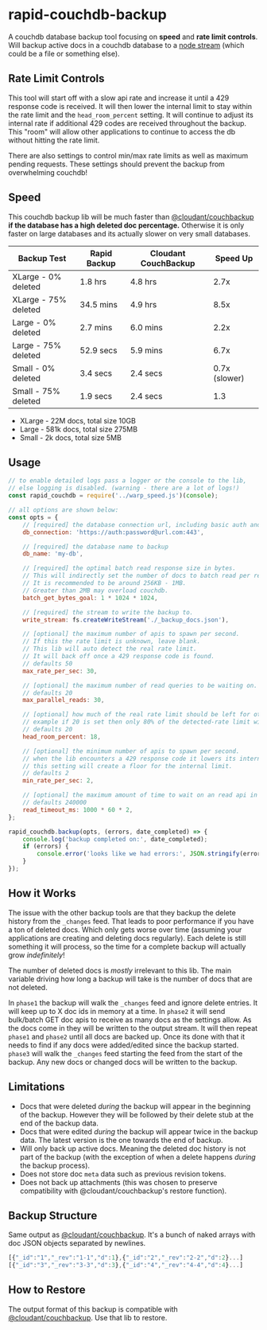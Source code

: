 # rapid-couchdb-backup

A couchdb database backup tool focusing on **speed** and **rate limit controls**.
Will backup active docs in a couchdb database to a [node stream](https://nodejs.org/api/stream.html) (which could be a file or something else).


## Rate Limit Controls
This tool will start off with a slow api rate and increase it until a 429 response code is received.
It will then lower the internal limit to stay within the rate limit and the `head_room_percent` setting.
It will continue to adjust its internal rate if additional 429 codes are received throughout the backup.
This "room" will allow other applications to continue to access the db without hitting the rate limit.

There are also settings to control min/max rate limits as well as maximum pending requests.
These settings should prevent the backup from overwhelming couchdb!

## Speed
This couchdb backup lib will be much faster than [@cloudant/couchbackup](https://github.com/cloudant/couchbackup) **if the database has a high deleted doc percentage.**
Otherwise it is only faster on large databases and its actually slower on very small databases.

| Backup Test | Rapid Backup | Cloudant CouchBackup | Speed Up |
| ----------- | ----------- | ----------- | ----------- |
| XLarge - 0% deleted    | 1.8 hrs        | 4.8 hrs       | 2.7x
| XLarge - 75% deleted   | 34.5 mins      | 4.9 hrs       | 8.5x
| Large - 0% deleted     | 2.7 mins       | 6.0 mins      | 2.2x
| Large - 75% deleted    | 52.9 secs      | 5.9 mins      | 6.7x
| Small - 0% deleted     | 3.4 secs       | 2.4 secs      | 0.7x (slower)
| Small - 75% deleted    | 1.9 secs       | 2.4 secs      | 1.3

- XLarge - 22M docs, total size 10GB
- Large - 581k docs, total size 275MB
- Small - 2k docs, total size 5MB


## Usage

```js
// to enable detailed logs pass a logger or the console to the lib,
// else logging is disabled. (warning - there are a lot of logs!)
const rapid_couchdb = require('../warp_speed.js')(console);

// all options are shown below:
const opts = {
	// [required] the database connection url, including basic auth and port if applicable
	db_connection: 'https://auth:password@url.com:443',

	// [required] the database name to backup
	db_name: 'my-db',

	// [required] the optimal batch read response size in bytes.
	// This will indirectly set the number of docs to batch read per request.
	// It is recommended to be around 256KB - 1MB.
	// Greater than 2MB may overload couchdb.
	batch_get_bytes_goal: 1 * 1024 * 1024,

	// [required] the stream to write the backup to.
	write_stream: fs.createWriteStream('./_backup_docs.json'),

	// [optional] the maximum number of apis to spawn per second.
	// If this the rate limit is unknown, leave blank.
	// This lib will auto detect the real rate limit.
	// It will back off once a 429 response code is found.
	// defaults 50
	max_rate_per_sec: 30,

	// [optional] the maximum number of read queries to be waiting on.
	// defaults 20
	max_parallel_reads: 30,

	// [optional] how much of the real rate limit should be left for other applications.
	// example if 20 is set then only 80% of the detected-rate limit will be used.
	// defaults 20
	head_room_percent: 18,

	// [optional] the minimum number of apis to spawn per second.
	// when the lib encounters a 429 response code it lowers its internal limit.
	// this setting will create a floor for the internal limit.
	// defaults 2
	min_rate_per_sec: 2,

	// [optional] the maximum amount of time to wait on an read api in milliseconds.
	// defaults 240000
	read_timeout_ms: 1000 * 60 * 2,
};

rapid_couchdb.backup(opts, (errors, date_completed) => {
	console.log('backup completed on:', date_completed);
	if (errors) {
		console.error('looks like we had errors:', JSON.stringify(errors, null, 2));
	}
});
```

## How it Works
The issue with the other backup tools are that they backup the delete history from the `_changes` feed.
That leads to poor performance if you have a ton of deleted docs.
Which only gets worse over time (assuming your applications are creating and deleting docs regularly).
Each delete is still something it will process, so the time for a complete backup will actually grow _indefinitely_!

The number of deleted docs is _mostly_ irrelevant to this lib.
The main variable driving how long a backup will take is the number of docs that are not deleted.

In `phase1` the backup will walk the `_changes` feed and ignore delete entries.
It will keep up to X doc ids in memory at a time.
In `phase2` it will send bulk/batch GET doc apis to receive as many docs as the settings allow.
As the docs come in they will be written to the output stream.
It will then repeat `phase1` and `phase2` until all docs are backed up.
Once its done with that it needs to find if any docs were added/edited since the backup started.
`phase3` will walk the `_changes` feed starting the feed from the start of the backup.
Any new docs or changed docs will be written to the backup.

## Limitations
- Docs that were deleted _during_ the backup will appear in the beginning of the backup. However they will be followed by their delete stub at the end of the backup data.
- Docs that were edited _during_ the backup will appear twice in the backup data. The latest version is the one towards the end of backup.
- Will only back up active docs. Meaning the deleted doc history is not part of the backup (with the exception of when a delete happens _during_ the backup process).
- Does not store doc `meta` data such as previous revision tokens.
- Does not back up attachments (this was chosen to preserve compatibility with @cloudant/couchbackup's restore function).

## Backup Structure
Same output as [@cloudant/couchbackup](https://github.com/cloudant/couchbackup#whats-in-a-backup-file).
It's a bunch of naked arrays with doc JSON objects separated by newlines.

```js
[{"_id":"1","_rev":"1-1","d":1},{"_id":"2","_rev":"2-2","d":2}...]
[{"_id":"3","_rev":"3-3","d":3},{"_id":"4","_rev":"4-4","d":4}...]
```

## How to Restore
The output format of this backup is compatible with [@cloudant/couchbackup](https://github.com/cloudant/couchbackup).
Use that lib to restore.
